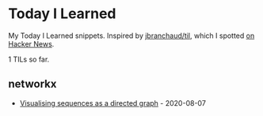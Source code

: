 # Today I Learned

My Today I Learned snippets. Inspired by [jbranchaud/til](https://github.com/jbranchaud/til), which I spotted [on Hacker News](https://news.ycombinator.com/item?id=22908044).

<!-- count starts -->1<!-- count ends --> TILs so far.

<!-- index starts -->
## networkx

* [Visualising sequences as a directed graph](https://github.com/tomviner/til/blob/master/networkx/sequence-graph.md) - 2020-08-07
<!-- index ends -->
